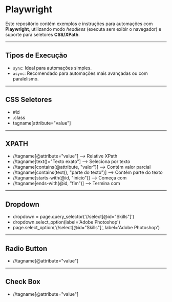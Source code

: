 # Playwright 

Este repositório contém exemplos e instruções para automações com **Playwright**, utilizando modo *headless* (executa sem exibir o navegador) e suporte para seletores **CSS/XPath**.

---

## Tipos de Execução

- `sync`: Ideal para automações simples.  
- `async`: Recomendado para automações mais avançadas ou com paralelismo.

---

## CSS Seletores

- #id
- .class
- tagname[attribute="value"]

---

## XPATH
- //tagname[@attribute="value"]                   --> Relative XPath
- //tagname[text()="Texto exato"]                --> Seleciona por texto
- //tagname[contains(@attribute, "valor")]       --> Contém valor parcial
- //tagname[contains(text(), "parte do texto")]  --> Contém parte do texto
- //tagname[starts-with(@id, "inicio")]          --> Começa com
- //tagname[ends-with(@id, "fim")]               --> Termina com

---

## Dropdown
- dropdown = page.query_selector('//select[@id="Skills"]')
- dropdown.select_option(label='Adobe Photoshop')
- page.select_option('//select[@id="Skills"]', label='Adobe Photoshop')

---

## Radio Button
- //tagname[@attribute="value"]

---

## Check Box
- //tagname[@attribute="value"]




